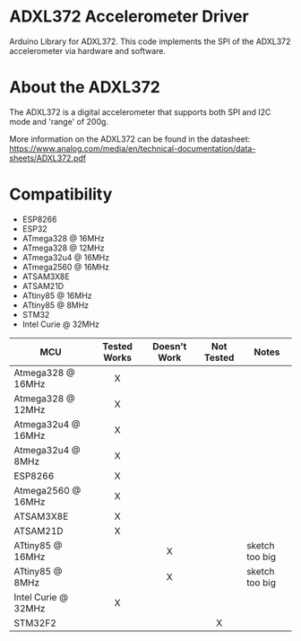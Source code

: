 # ADXL372 Accelerometer Driver
Arduino Library for ADXL372. This code implements the SPI of the ADXL372 accelerometer via hardware and software.

# About the ADXL372
The ADXL372 is a digital accelerometer that supports both SPI and I2C mode and 'range' of 200g.

More information on the ADXL372 can be found in the datasheet: https://www.analog.com/media/en/technical-documentation/data-sheets/ADXL372.pdf

# Compatibility

   * ESP8266 
  * ESP32 
  *  ATmega328 @ 16MHz 
*    ATmega328 @ 12MHz 
 *   ATmega32u4 @ 16MHz 
 *   ATmega2560 @ 16MHz 
  *  ATSAM3X8E 
  *  ATSAM21D
 *   ATtiny85 @ 16MHz 
  *  ATtiny85 @ 8MHz 
* STM32
* Intel Curie @ 32MHz

MCU                | Tested Works | Doesn't Work | Not Tested  | Notes
------------------ | :----------: | :----------: | :---------: | -----
Atmega328 @ 16MHz  |      X       |             |            | 
Atmega328 @ 12MHz  |      X       |             |            | 
Atmega32u4 @ 16MHz |      X       |             |            | 
Atmega32u4 @ 8MHz  |      X       |             |            | 
ESP8266            |      X       |             |            | 
Atmega2560 @ 16MHz |      X       |             |            | 
ATSAM3X8E          |      X       |             |            | 
ATSAM21D           |      X       |             |            | 
ATtiny85 @ 16MHz   |             |      X       |            | sketch too big
ATtiny85 @ 8MHz    |             |      X       |            | sketch too big
Intel Curie @ 32MHz |      X       |             |            | 
STM32F2            |             |             |     X       | 
